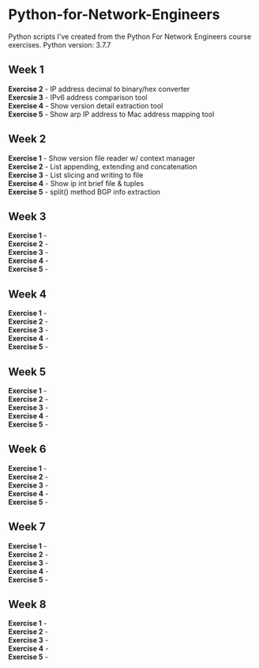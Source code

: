 # Python-for-Network-Engineers
Python scripts I've created from the Python For Network Engineers course exercises.
Python version: 3.7.7

## Week 1
**Exercise 2** - IP address decimal to binary/hex converter  
**Exercsie 3** - IPv6 address comparison tool  
**Exercise 4** - Show version detail extraction tool  
**Exercise 5** - Show arp IP address to Mac address mapping tool

## Week 2
**Exercise 1** - Show version file reader w/ context manager  
**Exercise 2** - List appending, extending and concatenation  
**Exercise 3** - List slicing and writing to file   
**Exercise 4** - Show ip int brief file & tuples  
**Exercise 5** - split() method BGP info extraction

## Week 3
**Exercise 1** -   
**Exercise 2** -   
**Exercise 3** -   
**Exercise 4** -   
**Exercise 5** -

## Week 4
**Exercise 1** -   
**Exercise 2** -   
**Exercise 3** -   
**Exercise 4** -   
**Exercise 5** -

## Week 5
**Exercise 1** -   
**Exercise 2** -   
**Exercise 3** -   
**Exercise 4** -   
**Exercise 5** -

## Week 6
**Exercise 1** -   
**Exercise 2** -   
**Exercise 3** -   
**Exercise 4** -   
**Exercise 5** -

## Week 7
**Exercise 1** -   
**Exercise 2** -   
**Exercise 3** -   
**Exercise 4** -   
**Exercise 5** -

## Week 8
**Exercise 1** -   
**Exercise 2** -   
**Exercise 3** -   
**Exercise 4** -   
**Exercise 5** -
